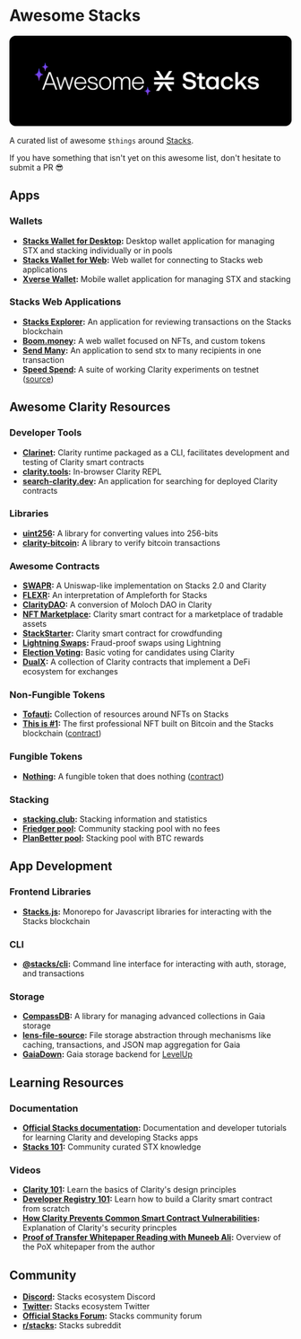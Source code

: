 # Awesome Stacks

![Awesome Stacks](img/awesome-stacks.png "Awesome Stacks")

A curated list of awesome `$things` around [Stacks](https://www.stacks.co).

If you have something that isn't yet on this awesome list, don't hesitate to submit a PR :sunglasses:

## Apps

### Wallets

- **[Stacks Wallet for Desktop](https://www.hiro.so/wallet/install-desktop):** Desktop wallet application for managing STX and stacking individually or in pools
- **[Stacks Wallet for Web](https://www.hiro.so/wallet/install-web):** Web wallet for connecting to Stacks web applications
- **[Xverse Wallet](https://www.secretkeylabs.com/):** Mobile wallet application for managing STX and stacking

### Stacks Web Applications

- **[Stacks Explorer](https://explorer.stacks.co/?chain=mainnet):** An application for reviewing transactions on the Stacks blockchain
- **[Boom.money](https://boom.money):** A web wallet focused on NFTs, and custom tokens
- **[Send Many](https://stacks-send-many.pages.dev/):** An application to send stx to many recipients in one transaction
- **[Speed Spend](https://speed-spend.org):** A suite of working Clarity experiments on testnet ([source](https://github.com/friedger/speed-spend))

## Awesome Clarity Resources

### Developer Tools

- **[Clarinet](https://github.com/lgalabru/clarinet):** Clarity runtime packaged as a CLI, facilitates development and testing of Clarity smart contracts
- **[clarity.tools](https://clarity.tools):** In-browser Clarity REPL
- **[search-clarity.dev](https://search-clarity.dev):** An application for searching for deployed Clarity contracts

### Libraries

- **[uint256](https://github.com/KStasi/clarity-uint256-lib):** A library for converting values into 256-bits
- **[clarity-bitcoin](https://github.com/jcnelson/clarity-bitcoin):** A library to verify bitcoin transactions

### Awesome Contracts

- **[SWAPR](https://github.com/psq/swapr):** A Uniswap-like implementation on Stacks 2.0 and Clarity
- **[FLEXR](https://github.com/psq/flexr):** An interpretation of Ampleforth for Stacks
- **[ClarityDAO](https://github.com/friedger/clarity-dao):** A conversion of Moloch DAO in Clarity
- **[NFT Marketplace](https://github.com/friedger/clarity-marketplace/blob/master/contracts/market.clar):** Clarity smart contract for a marketplace of tradable assets
- **[StackStarter](https://github.com/MarvinJanssen/stackstarter/blob/master/contracts/stackstarter.clar):** Clarity smart contract for crowdfunding
- **[Lightning Swaps](https://github.com/radicleart/clarity-rstack/blob/master/contracts/lightning-swaps-v1.clar):** Fraud-proof swaps using Lightning
- **[Election Voting](https://github.com/elbaruni/clarity-election/blob/master/contracts/election.clar):** Basic voting for candidates using Clarity
- **[DualX](https://github.com/westridgeblockchain/dualX):** A collection of Clarity contracts that implement a DeFi ecosystem for exchanges

### Non-Fungible Tokens

- **[Tofauti](https://www.tofauti.net):** Collection of resources around NFTs on Stacks
- **[This is #1](https://www.thisisnumberone.com):** The first professional NFT built on Bitcoin and the Stacks blockchain ([contract](https://explorer.stacks.co/txid/SP3QSAJQ4EA8WXEDSRRKMZZ29NH91VZ6C5X88FGZQ.thisisnumberone-v2?chain=mainnet))

### Fungible Tokens

- **[Nothing](https://www.nothingtoken.com/):** A fungible token that does nothing ([contract](https://explorer.stacks.co/txid/0x022bed728d648ff1a68036c40f3aff8136ee22fee18380731df0ab9d76d3c4a9?chain=mainnet))

### Stacking

- **[stacking.club](https://stacking.club):** Stacking information and statistics
- **[Friedger pool](https://pool.friedger.de/):** Community stacking pool with no fees
- **[PlanBetter pool](https://planbetter.org/):** Stacking pool with BTC rewards


## App Development

### Frontend Libraries

- **[Stacks.js](https://github.com/blockstack/stacks.js):** Monorepo for Javascript libraries for interacting with the Stacks blockchain

### CLI

- **[@stacks/cli](https://github.com/blockstack/stacks.js/tree/master/packages/cli):** Command line interface for interacting with auth, storage, and transactions

### Storage

- **[CompassDB](https://github.com/eder-ai/compass-db):** A library for managing advanced collections in Gaia storage
- **[lens-file-source](https://gitlab.com/MyLens/lens-file-source):** File storage abstraction through mechanisms like caching, transactions, and JSON map aggregation for Gaia
- **[GaiaDown](https://github.com/AcidLeroy/gaiadown-ts):** Gaia storage backend for [LevelUp](https://github.com/Level/levelup)


## Learning Resources

### Documentation
- **[Official Stacks documentation](https://docs.stacks.co/):** Documentation and developer tutorials for learning
  Clarity and developing Stacks apps
- **[Stacks 101](https://stacks101.com):** Community curated STX knowledge

### Videos

- **[Clarity 101](https://youtu.be/lXJutQqDq3w):** Learn the basics of Clarity's design principles
- **[Developer Registry 101](https://www.crowdcast.io/e/clarity-program):** Learn how to build a Clarity smart contract from scratch
- **[How Clarity Prevents Common Smart Contract Vulnerabilities](https://www.youtube.com/watch?v=VYXhrwPsBws):** Explanation of Clarity's security princples
- **[Proof of Transfer Whitepaper Reading with Muneeb Ali](https://www.youtube.com/watch?v=NY_eUrIcWOY&t=3s):** Overview of the PoX whitepaper from the author

## Community

- **[Discord](https://discord.gg/zrvWsQC):** Stacks ecosystem Discord
- **[Twitter](https://twitter.com/stacks):** Stacks ecosystem Twitter
- **[Official Stacks Forum](https://forum.stacks.org/):** Stacks community forum
- **[r/stacks](https://www.reddit.com/r/stacks):** Stacks subreddit

